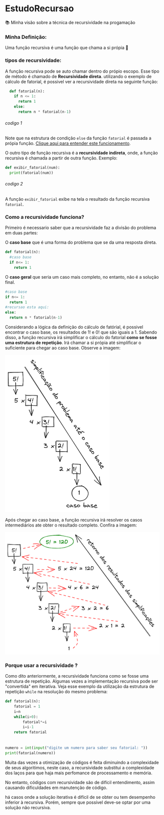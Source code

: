 # EstudoRecursao
📚 Minha visão sobre a técnica de recursividade na progamação

### Minha Definição:

Uma função recursiva é uma função que chama a si própia 🤝

### tipos de recursividade:
A função recursiva pode se auto chamar dentro do própio escopo. Esse tipo de método é chamado de **Recursividade direta**.
utilizando o exemplo de cálculo de fatorial, é possivel ver a recursividade direta na seguinte função:

~~~Python
  def fatorial(n):
    if n <= 1:
      return 1
    else:
      return n * fatorial(n-1)
~~~
###### codigo 1

Note que na estrutura de condição `else` da função `fatorial` é passada a própia função. [Clique aqui para entender este funcionamento](#como-funciona).

O outro tipo de função recursiva é a **recursividade indireta**, onde, a função recursiva é chamada a partir de outra função. Exemplo:
~~~Python
def exibir_fatorial(num):
  print(fatorial(num))
~~~
###### codigo 2
A função `exibir_fatorial` exibe na tela o resultado da função recursiva `fatorial`.

### Como a recursividade funciona?
 Primeiro é necessario saber que a recursividade faz a divisão do problema em duas partes:

 O **caso base** que é uma forma do problema que se da uma resposta direta.
~~~Python
def fatorial(n):
  #caso base
  if n<= 1:
    return 1
~~~

O **caso geral** que seria um caso mais completo, no entanto, não é a solução final.

<!-- o caso geral, seria os casos "dentro da recursividade"? -->
~~~Python
#caso base
if n<= 1:
  return 1
#recursao esta aqui:
else:
  return n * fatorial(n-1)
~~~

Considerando a lógica da definição do cálculo de fatórial, é possivel encontrar o caso base, os resultados de 1! e 0! que são iguais a 1. Sabendo disso, a função recursiva irá simplificar o cálculo do fatorial **como se fosse uma estrutura de repetição**. Irá chamar a si própia até simplificar o suficiente para chegar ao caso base. Observe a imagem:

![Recursividade](./ReadmeImages/Simplificação.png)

Após chegar ao caso base, a função recursiva irá resolver os casos intermediários ate obter o resultado completo. Confira a imagem:

![Recursividade](./ReadmeImages/RetornoDasSimplificações.png)

### Porque usar a recursividade ?
Como dito anteriormente, a recursividade funciona como se fosse uma estrutura de repetição. Algumas vezes a implementação recursiva pode ser "convertida" em iterativa. Veja esse exemplo da utilização da estrutura de repetição `while` na resolução do mesmo problema:
~~~Python
def fatorial(n):
    fatorial = 1
    i=n
    while(i>0):
        fatorial*=i
        i=i-1
    return fatorial


numero = int(input("digite um numero para saber seu fatorial: "))
print(fatorial(numero))
~~~

Muita das vezes a otimização de códigos é feita diminuindo a complexidade de seus algoritimos, neste caso, a recursividade substitui a complexidade dos laços para que haja mais perfomance de processamento e memória.

No entanto, códigos com recursividade são de difícil entendimento, assim causando dificuldades em manutenção de código. 

há casos onde a solução iterativa é difícil de se obter ou tem desempenho inferior à recursiva. Porém, sempre que possível deve-se optar por uma solução não recursiva.
